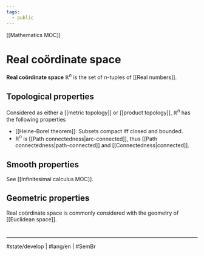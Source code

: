 ```yaml
---
tags:
  - public
---
```

[[Mathematics MOC]]
# Real coördinate space

**Real coördinate space** $\mathbb{R}^n$ is the set of $n$-tuples of [[Real numbers]].

## Topological properties

Considered as either a [[metric topology]] or [[product topology]], $\mathbb{R}^n$ has the following properties

- [[Heine-Borel theorem]]: Subsets compact iff closed and bounded.
- $\mathbb{R}^n$ is [[Path connectedness|arc-connected]], thus [[Path connectedness|path-connected]] and [[Connectedness|connected]].

## Smooth properties

See [[Infinitesimal calculus MOC]].

## Geometric properties

Real coördinate space is commonly considered with the geometry of [[Euclidean space]].

#
---
#state/develop | #lang/en | #SemBr
